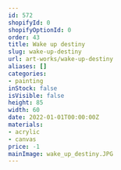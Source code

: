 ```yaml
---
id: 572
shopifyId: 0
shopifyOptionId: 0
order: 43
title: Wake up destiny
slug: wake-up-destiny
url: art-works/wake-up-destiny
aliases: []
categories:
- painting
inStock: false
isVisible: false
height: 85
width: 60
date: 2022-01-01T00:00:00Z
materials:
- acrylic
- canvas
price: -1
mainImage: wake_up_destiny.JPG
---
```

